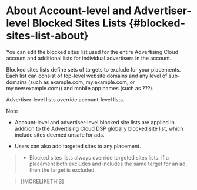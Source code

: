 # About Account-level and Advertiser-level Blocked Sites Lists {#blocked-sites-list-about}

<!-- Can you just add domains for your acct profile or advertiser to which you have access? It doesn't look like you can remove or edit any existing domains. Or can you with a specific syntax? -->

<!-- For domains, sub-domains,...? Specify what is valid. -->
You can edit the blocked sites list used for the entire Advertising Cloud account and additional lists for individual advertisers in the account.

Blocked sites lists define sets of targets to exclude for your placements. Each list can consist of top-level website domains and any level <!--- verify --> of sub-domains (such as example.com, my.example.com, or my.new.example.com)) and mobile app names (such as ???)<!-- package names/app IDs, the full URL in Google Play/iTunes? Specify what is valid. -->.

Advertiser-level lists override account-level lists.

>[!NOTE]
>
>* Account-level and advertiser-level blocked site lists are applied in addition to the Advertising Cloud DSP [globally blocked site list](/help/dsp/introduction/features/brand-safety-media-quality.md), which include sites deemed unsafe for ads.
* Users can also add targeted sites to any placement.
>* Blocked sites lists always override targeted sites lists. If a placement both excludes and includes the same target for an ad, then the target is excluded. <!-- Verify -->

>[!MORELIKETHIS]
>
<!--
>* [Edit an Account-level or Advertiser-level Blocked Site List](/help/dsp/admin/blocked-sites-list-edit.md)
[Brand Safety and Media Quality](/help/dsp/introduction/features/brand-safety-media-quality.md)
>* [Placement Settings](/help/dsp/campaign-management/placements/placement-settings.md)
-->
